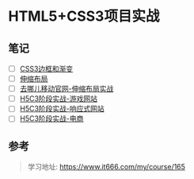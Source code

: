 # HTML5+CSS3项目实战

## 笔记

- [ ] [CSS3边框和渐变](知播渔学习笔记/知播渔-李南江-02从零玩转HTML5+CSS3项目实战2/01-CSS3边框和渐变.md)
- [ ] [伸缩布局](知播渔学习笔记/知播渔-李南江-02从零玩转HTML5+CSS3项目实战2/02-伸缩布局.md)
- [ ] [去哪儿移动官网-伸缩布局实战](知播渔学习笔记/知播渔-李南江-02从零玩转HTML5+CSS3项目实战2/03-去哪儿移动官网-伸缩布局实战.md)
- [ ] [H5C3阶段实战-游戏网站](知播渔学习笔记/知播渔-李南江-02从零玩转HTML5+CSS3项目实战2/04-H5C3阶段实战-游戏网站.md)
- [ ] [H5C3阶段实战-响应式网站](知播渔学习笔记/知播渔-李南江-02从零玩转HTML5+CSS3项目实战2/05-H5C3阶段实战-响应式网站.md)
- [ ] [H5C3阶段实战-电商](知播渔学习笔记/知播渔-李南江-02从零玩转HTML5+CSS3项目实战2/06-H5C3阶段实战-电商网站.md)

## 参考

> 学习地址: https://www.it666.com/my/course/165